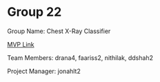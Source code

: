 # Group 22
Group Name: Chest X-Ray Classifier

[MVP Link](https://docs.google.com/document/d/1JWJGmvvse3RpKn5jbyv82m-WFanDzh_BE8ZW32MP5W0/read)

Team Members: drana4, faariss2, nithilak, ddshah2

Project Manager: jonahlt2
